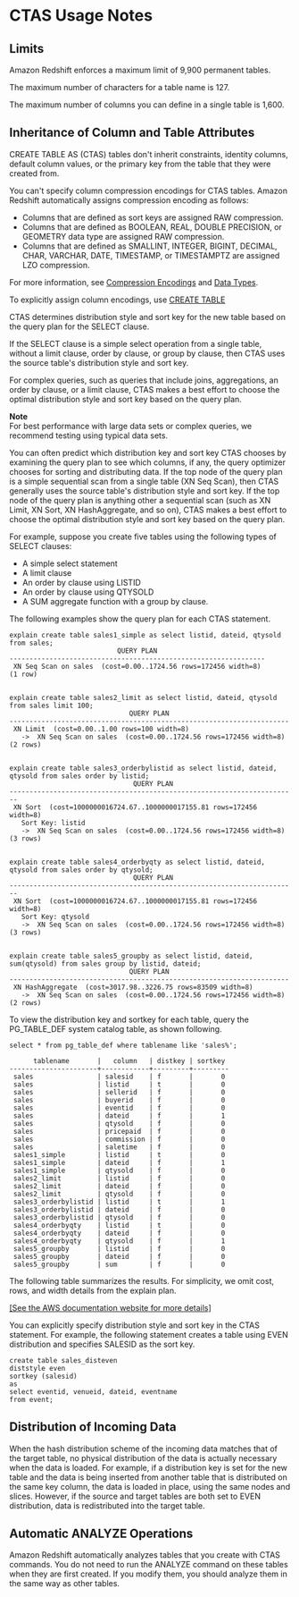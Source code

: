 # CTAS Usage Notes<a name="r_CTAS_usage_notes"></a>

## Limits<a name="r_CTAS_usage_notes-limits"></a>

Amazon Redshift enforces a maximum limit of 9,900 permanent tables\. 

The maximum number of characters for a table name is 127\. 

The maximum number of columns you can define in a single table is 1,600\. 

## Inheritance of Column and Table Attributes<a name="r_CTAS_usage_notes-inheritance-of-column-and-table-attributes"></a>

CREATE TABLE AS \(CTAS\) tables don't inherit constraints, identity columns, default column values, or the primary key from the table that they were created from\. 

You can't specify column compression encodings for CTAS tables\. Amazon Redshift automatically assigns compression encoding as follows:
+ Columns that are defined as sort keys are assigned RAW compression\.
+ Columns that are defined as BOOLEAN, REAL, DOUBLE PRECISION, or GEOMETRY data type are assigned RAW compression\.
+ Columns that are defined as SMALLINT, INTEGER, BIGINT, DECIMAL, CHAR, VARCHAR, DATE, TIMESTAMP, or TIMESTAMPTZ are assigned LZO compression\.

For more information, see [Compression Encodings](c_Compression_encodings.md) and [Data Types](c_Supported_data_types.md)\. 

To explicitly assign column encodings, use [CREATE TABLE](r_CREATE_TABLE_NEW.md)

CTAS determines distribution style and sort key for the new table based on the query plan for the SELECT clause\. 

If the SELECT clause is a simple select operation from a single table, without a limit clause, order by clause, or group by clause, then CTAS uses the source table's distribution style and sort key\.

For complex queries, such as queries that include joins, aggregations, an order by clause, or a limit clause, CTAS makes a best effort to choose the optimal distribution style and sort key based on the query plan\. 

**Note**  
For best performance with large data sets or complex queries, we recommend testing using typical data sets\.

You can often predict which distribution key and sort key CTAS chooses by examining the query plan to see which columns, if any, the query optimizer chooses for sorting and distributing data\. If the top node of the query plan is a simple sequential scan from a single table \(XN Seq Scan\), then CTAS generally uses the source table's distribution style and sort key\. If the top node of the query plan is anything other a sequential scan \(such as XN Limit, XN Sort, XN HashAggregate, and so on\), CTAS makes a best effort to choose the optimal distribution style and sort key based on the query plan\.

For example, suppose you create five tables using the following types of SELECT clauses:
+ A simple select statement 
+ A limit clause 
+ An order by clause using LISTID 
+ An order by clause using QTYSOLD 
+ A SUM aggregate function with a group by clause\.

The following examples show the query plan for each CTAS statement\.

```
explain create table sales1_simple as select listid, dateid, qtysold from sales;
                           QUERY PLAN
----------------------------------------------------------------
 XN Seq Scan on sales  (cost=0.00..1724.56 rows=172456 width=8)
(1 row)


explain create table sales2_limit as select listid, dateid, qtysold from sales limit 100;
                              QUERY PLAN
----------------------------------------------------------------------
 XN Limit  (cost=0.00..1.00 rows=100 width=8)
   ->  XN Seq Scan on sales  (cost=0.00..1724.56 rows=172456 width=8)
(2 rows)


explain create table sales3_orderbylistid as select listid, dateid, qtysold from sales order by listid;
                               QUERY PLAN
------------------------------------------------------------------------
 XN Sort  (cost=1000000016724.67..1000000017155.81 rows=172456 width=8)
   Sort Key: listid
   ->  XN Seq Scan on sales  (cost=0.00..1724.56 rows=172456 width=8)
(3 rows)


explain create table sales4_orderbyqty as select listid, dateid, qtysold from sales order by qtysold;
                               QUERY PLAN
------------------------------------------------------------------------
 XN Sort  (cost=1000000016724.67..1000000017155.81 rows=172456 width=8)
   Sort Key: qtysold
   ->  XN Seq Scan on sales  (cost=0.00..1724.56 rows=172456 width=8)
(3 rows)


explain create table sales5_groupby as select listid, dateid, sum(qtysold) from sales group by listid, dateid;
                              QUERY PLAN
----------------------------------------------------------------------
 XN HashAggregate  (cost=3017.98..3226.75 rows=83509 width=8)
   ->  XN Seq Scan on sales  (cost=0.00..1724.56 rows=172456 width=8)
(2 rows)
```

To view the distribution key and sortkey for each table, query the PG\_TABLE\_DEF system catalog table, as shown following\. 

```
select * from pg_table_def where tablename like 'sales%';
            
      tablename       |   column   | distkey | sortkey
----------------------+------------+---------+---------
 sales                | salesid    | f       |       0
 sales                | listid     | t       |       0
 sales                | sellerid   | f       |       0
 sales                | buyerid    | f       |       0
 sales                | eventid    | f       |       0
 sales                | dateid     | f       |       1
 sales                | qtysold    | f       |       0
 sales                | pricepaid  | f       |       0
 sales                | commission | f       |       0
 sales                | saletime   | f       |       0
 sales1_simple        | listid     | t       |       0
 sales1_simple        | dateid     | f       |       1
 sales1_simple        | qtysold    | f       |       0
 sales2_limit         | listid     | f       |       0
 sales2_limit         | dateid     | f       |       0
 sales2_limit         | qtysold    | f       |       0
 sales3_orderbylistid | listid     | t       |       1
 sales3_orderbylistid | dateid     | f       |       0
 sales3_orderbylistid | qtysold    | f       |       0
 sales4_orderbyqty    | listid     | t       |       0
 sales4_orderbyqty    | dateid     | f       |       0
 sales4_orderbyqty    | qtysold    | f       |       1
 sales5_groupby       | listid     | f       |       0
 sales5_groupby       | dateid     | f       |       0
 sales5_groupby       | sum        | f       |       0
```

The following table summarizes the results\. For simplicity, we omit cost, rows, and width details from the explain plan\.

[\[See the AWS documentation website for more details\]](http://docs.aws.amazon.com/redshift/latest/dg/r_CTAS_usage_notes.html)

You can explicitly specify distribution style and sort key in the CTAS statement\. For example, the following statement creates a table using EVEN distribution and specifies SALESID as the sort key\.

```
create table sales_disteven
diststyle even
sortkey (salesid)
as
select eventid, venueid, dateid, eventname
from event;
```

## Distribution of Incoming Data<a name="r_CTAS_usage_notes-distribution-of-incoming-data"></a>

When the hash distribution scheme of the incoming data matches that of the target table, no physical distribution of the data is actually necessary when the data is loaded\. For example, if a distribution key is set for the new table and the data is being inserted from another table that is distributed on the same key column, the data is loaded in place, using the same nodes and slices\. However, if the source and target tables are both set to EVEN distribution, data is redistributed into the target table\. 

## Automatic ANALYZE Operations<a name="r_CTAS_usage_notes-automatic-analyze-operations"></a>

Amazon Redshift automatically analyzes tables that you create with CTAS commands\. You do not need to run the ANALYZE command on these tables when they are first created\. If you modify them, you should analyze them in the same way as other tables\. 